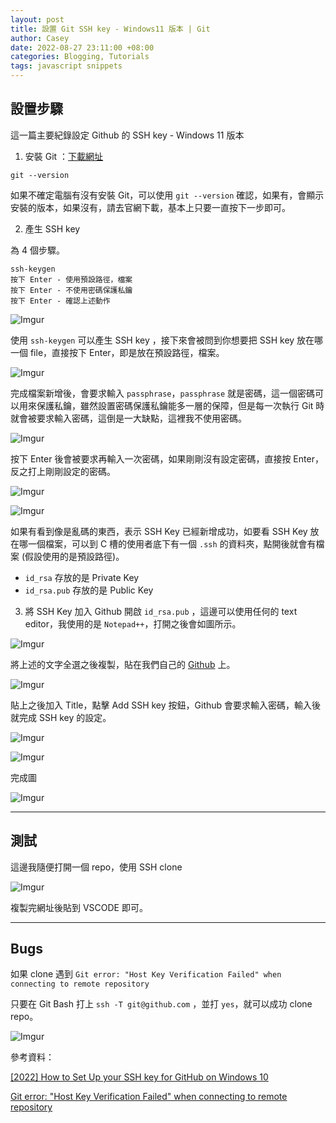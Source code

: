 ```yaml
---
layout: post
title: 設置 Git SSH key - Windows11 版本 | Git
author: Casey
date: 2022-08-27 23:11:00 +08:00
categories: Blogging, Tutorials
tags: javascript snippets
---
```


## 設置步驟

這一篇主要紀錄設定 Github 的 SSH key - Windows 11 版本

1. 安裝 Git ：[下載網址](https://git-scm.com/)

`git --version`

如果不確定電腦有沒有安裝 Git，可以使用 `git --version` 確認，如果有，會顯示安裝的版本，如果沒有，請去官網下載，基本上只要一直按下一步即可。

2. 產生 SSH key

為 4 個步驟。

```
ssh-keygen
按下 Enter - 使用預設路徑，檔案
按下 Enter - 不使用密碼保護私鑰
按下 Enter - 確認上述動作
```

![Imgur](https://i.imgur.com/PZbLHWh.png)

使用 `ssh-keygen` 可以產生 SSH key ，接下來會被問到你想要把 SSH key 放在哪一個 file，直接按下 Enter，即是放在預設路徑，檔案。

![Imgur](https://i.imgur.com/mJl0xUQ.png)

完成檔案新增後，會要求輸入 `passphrase`，`passphrase` 就是密碼，這一個密碼可以用來保護私鑰，雖然設置密碼保護私鑰能多一層的保障，但是每一次執行 Git 時就會被要求輸入密碼，這倒是一大缺點，這裡我不使用密碼。

![Imgur](https://i.imgur.com/t0JrA9b.png)

按下 Enter 後會被要求再輸入一次密碼，如果剛剛沒有設定密碼，直接按 Enter，反之打上剛剛設定的密碼。

![Imgur](https://i.imgur.com/W5U37Wz.png)

![Imgur](https://i.imgur.com/OxpD3pB.png)

如果有看到像是亂碼的東西，表示 SSH Key 已經新增成功，如要看 SSH Key 放在哪一個檔案，可以到 C 槽的使用者底下有一個 `.ssh` 的資料夾，點開後就會有檔案 (假設使用的是預設路徑)。

- `id_rsa` 存放的是 Private Key
- `id_rsa.pub` 存放的是 Public Key

3. 將 SSH Key 加入 Github
   開啟 `id_rsa.pub` ，這邊可以使用任何的 text editor，我使用的是 `Notepad++`，打開之後會如圖所示。

![Imgur](https://i.imgur.com/uanwXS6.png)

將上述的文字全選之後複製，貼在我們自己的 [Github](https://github.com/settings/ssh/new) 上。

![Imgur](https://i.imgur.com/UnGChLq.png)

貼上之後加入 Title，點擊 Add SSH key 按鈕，Github 會要求輸入密碼，輸入後就完成 SSH key 的設定。

![Imgur](https://i.imgur.com/px5wXi3.png)

![Imgur](https://i.imgur.com/V7dpNYL.png)

完成圖

![Imgur](https://i.imgur.com/BEiJeOo.png)

---

## 測試

這邊我隨便打開一個 repo，使用 SSH clone

![Imgur](https://i.imgur.com/ZtCPXsd.png)

複製完網址後貼到 VSCODE 即可。

---

## Bugs

如果 clone 遇到 `Git error: "Host Key Verification Failed" when connecting to remote repository`

只要在 Git Bash 打上 `ssh -T git@github.com` ，並打 `yes`，就可以成功 clone repo。

![Imgur](https://i.imgur.com/yO1jNnM.png)

參考資料：

[[2022] How to Set Up your SSH key for GitHub on Windows 10](https://medium.com/devops-with-valentine/2021-how-to-set-up-your-ssh-key-for-github-on-windows-10-afe6e729a3c0)

[Git error: "Host Key Verification Failed" when connecting to remote repository](https://stackoverflow.com/questions/13363553/git-error-host-key-verification-failed-when-connecting-to-remote-repository)
